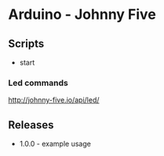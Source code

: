 # Arduino - Johnny Five

## Scripts
- start

### Led commands
http://johnny-five.io/api/led/

## Releases

- 1.0.0 - example usage
